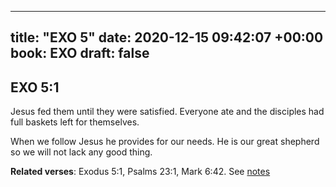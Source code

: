 
---
title: "EXO 5"
date: 2020-12-15 09:42:07 +00:00
book: EXO
draft: false
---

## EXO 5:1

Jesus fed them until they were satisfied. Everyone ate and the disciples had full baskets left for themselves.

When we follow Jesus he provides for our needs. He is our great shepherd so we will not lack any good thing.

**Related verses**: Exodus 5:1, Psalms 23:1, Mark 6:42. See [notes](https://my.bible.com/notes/3585033763581321574)

